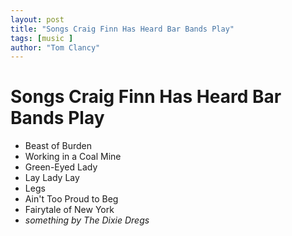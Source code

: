 ```yaml
---
layout: post
title: "Songs Craig Finn Has Heard Bar Bands Play"
tags: [music ]
author: "Tom Clancy"
---
```


# Songs Craig Finn Has Heard Bar Bands Play

* Beast of Burden
* Working in a Coal Mine
* Green-Eyed Lady
* Lay Lady Lay
* Legs
* Ain't Too Proud to Beg
* Fairytale of New York
* _something by The Dixie Dregs_

